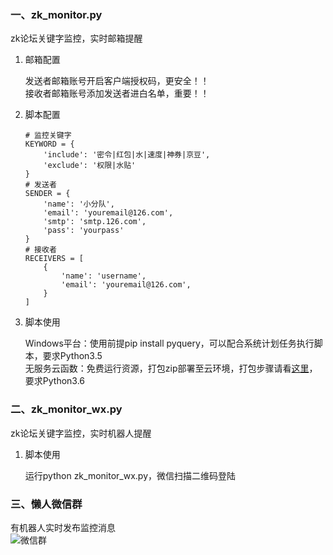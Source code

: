 ### 一、zk_monitor.py
zk论坛关键字监控，实时邮箱提醒

1. 邮箱配置

    发送者邮箱账号开启客户端授权码，更安全！！   
    接收者邮箱账号添加发送者进白名单，重要！！

2. 脚本配置
    ```
    # 监控关键字
    KEYWORD = {
        'include': '密令|红包|水|速度|神券|京豆',
        'exclude': '权限|水贴'
    }
    # 发送者
    SENDER = {
        'name': '小分队',
        'email': 'youremail@126.com',
        'smtp': 'smtp.126.com',
        'pass': 'yourpass'
    }
    # 接收者
    RECEIVERS = [
        {
            'name': 'username',
            'email': 'youremail@126.com',
        }
    ]
    ```

3. 脚本使用

    Windows平台：使用前提pip install pyquery，可以配合系统计划任务执行脚本，要求Python3.5   
    无服务云函数：免费运行资源，打包zip部署至云环境，打包步骤请看[这里](https://cloud.tencent.com/document/product/583/9702)，要求Python3.6


### 二、zk_monitor_wx.py
zk论坛关键字监控，实时机器人提醒

1. 脚本使用

    运行python zk_monitor_wx.py，微信扫描二维码登陆

### 三、懒人微信群
有机器人实时发布监控消息   
![微信群](http://wx2.sinaimg.cn/bmiddle/800facaagy1fxh4i9dvmzj20q0114ack.jpg)
